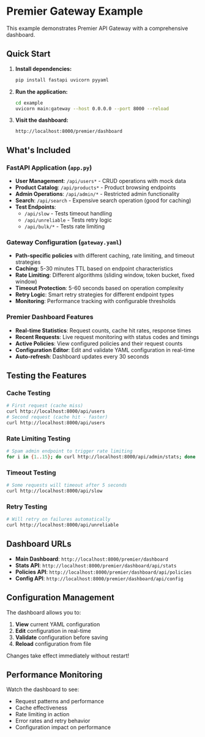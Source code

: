 # Premier Gateway Example

This example demonstrates Premier API Gateway with a comprehensive dashboard.

## Quick Start

1. **Install dependencies:**
   ```bash
   pip install fastapi uvicorn pyyaml
   ```

2. **Run the application:**
   ```bash
   cd example
   uvicorn main:gateway --host 0.0.0.0 --port 8000 --reload
   ```

3. **Visit the dashboard:**
   ```
   http://localhost:8000/premier/dashboard
   ```

## What's Included

### FastAPI Application (`app.py`)
- **User Management**: `/api/users*` - CRUD operations with mock data
- **Product Catalog**: `/api/products*` - Product browsing endpoints  
- **Admin Operations**: `/api/admin/*` - Restricted admin functionality
- **Search**: `/api/search` - Expensive search operation (good for caching)
- **Test Endpoints**: 
  - `/api/slow` - Tests timeout handling
  - `/api/unreliable` - Tests retry logic
  - `/api/bulk/*` - Tests rate limiting

### Gateway Configuration (`gateway.yaml`)
- **Path-specific policies** with different caching, rate limiting, and timeout strategies
- **Caching**: 5-30 minutes TTL based on endpoint characteristics
- **Rate Limiting**: Different algorithms (sliding window, token bucket, fixed window)
- **Timeout Protection**: 5-60 seconds based on operation complexity
- **Retry Logic**: Smart retry strategies for different endpoint types
- **Monitoring**: Performance tracking with configurable thresholds

### Premier Dashboard Features
- **Real-time Statistics**: Request counts, cache hit rates, response times
- **Recent Requests**: Live request monitoring with status codes and timings
- **Active Policies**: View configured policies and their request counts
- **Configuration Editor**: Edit and validate YAML configuration in real-time
- **Auto-refresh**: Dashboard updates every 30 seconds

## Testing the Features

### Cache Testing
```bash
# First request (cache miss)
curl http://localhost:8000/api/users
# Second request (cache hit - faster)
curl http://localhost:8000/api/users
```

### Rate Limiting Testing
```bash
# Spam admin endpoint to trigger rate limiting
for i in {1..15}; do curl http://localhost:8000/api/admin/stats; done
```

### Timeout Testing
```bash
# Some requests will timeout after 5 seconds
curl http://localhost:8000/api/slow
```

### Retry Testing
```bash
# Will retry on failures automatically
curl http://localhost:8000/api/unreliable
```

## Dashboard URLs

- **Main Dashboard**: `http://localhost:8000/premier/dashboard`
- **Stats API**: `http://localhost:8000/premier/dashboard/api/stats`
- **Policies API**: `http://localhost:8000/premier/dashboard/api/policies`
- **Config API**: `http://localhost:8000/premier/dashboard/api/config`

## Configuration Management

The dashboard allows you to:
1. **View** current YAML configuration
2. **Edit** configuration in real-time
3. **Validate** configuration before saving
4. **Reload** configuration from file

Changes take effect immediately without restart!

## Performance Monitoring

Watch the dashboard to see:
- Request patterns and performance
- Cache effectiveness
- Rate limiting in action
- Error rates and retry behavior
- Configuration impact on performance